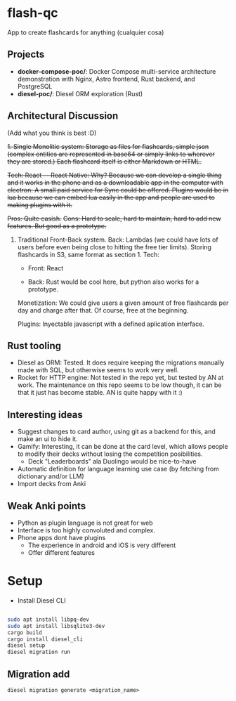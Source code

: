 # flash-qc

App to create flashcards for anything (cualquier cosa)

## Projects

- **docker-compose-poc/**: Docker Compose multi-service architecture demonstration with Nginx, Astro frontend, Rust backend, and PostgreSQL
- **diesel-poc/**: Diesel ORM exploration (Rust)

## Architectural Discussion

(Add what you think is best :D)

~~1. Single Monolitic system: Storage as files for flashcards, simple json (complex entities are represented in base64 or simply links to wherever they are stored.) Each flashcard itself is either Markdown or HTML.~~

   ~~Tech: React -- React Native: Why? Because we can develop a single thing and it works in the phone and as a downloadable app in the computer with electron. A small paid service for Sync could be offered. Plugins would be in lua because we can embed lua easily in the app and people are used to making plugins with it.~~

   ~~Pros: Quite easish.~~
   ~~Cons: Hard to scale, hard to maintain, hard to add new features. But good as a prototype.~~

1. Traditional Front-Back system. Back: Lambdas (we could have lots of users before even being close to hitting the free tier limits). Storing flashcards in S3, same format as section 1.
    Tech:
    - Front: React

    - Back: Rust would be cool here, but python also works for a prototype.

    Monetization: We could give users a given amount of free flashcards per day and charge after that. Of course, free at the beginning.

    Plugins: Inyectable javascript with a defined aplication interface.

## Rust tooling

- Diesel as ORM:
    Tested. It does require keeping the migrations manually made with SQL, but otherwise seems to work very well.
- Rocket for HTTP engine:
    Not tested in the repo yet, but tested by AN at work. The maintenance on this repo seems to be low though, it can be that it just has become stable. AN is quite happy with it :)

## Interesting ideas

- Suggest changes to card author, using git as a backend for this, and make an ui to hide it.
- Gamify: Interesting, it can be done at the card level, which allows people to modify their decks without losing the competition posibilities.
  - Deck "Leaderboards" ala Duolingo would be nice-to-have
- Automatic definition for language learning use case (by fetching from dictionary and/or LLM)
- Import decks from Anki

## Weak Anki points

- Python as plugin language is not great for web
- Interface is too highly convoluted and complex.
- Phone apps dont have plugins
  - The experience in android and iOS is very different
  - Offer different features

# Setup

- Install Diesel CLI

```sh

sudo apt install libpq-dev
sudo apt install libsqlite3-dev
cargo build
cargo install diesel_cli
diesel setup
diesel migration run
```

## Migration add

`diesel migration generate <migration_name>`
